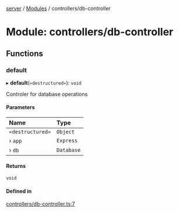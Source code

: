 [server](../README.md) / [Modules](../modules.md) / controllers/db-controller

# Module: controllers/db-controller

## Functions

### default

▸ **default**(`«destructured»`): `void`

Controler for database operations

#### Parameters

| Name | Type |
| :------ | :------ |
| `«destructured»` | `Object` |
| › `app` | `Express` |
| › `db` | `Database` |

#### Returns

`void`

#### Defined in

[controllers/db-controller.ts:7](https://github.com/Leo-Nicolle/mots-fleches/blob/35dd9ba/server/lib/controllers/db-controller.ts#L7)
